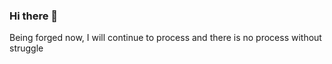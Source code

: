 ### Hi there 👋

Being forged now, I will continue to process and there is no process without struggle

